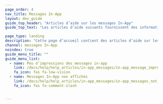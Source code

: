 ```yaml
---
page_order: 4
nav_title: Messages In-App
layout: dev_guide
guide_top_header: "Articles d’aide sur les messages In-App"
guide_top_text: "Les articles d’aide suivants fournissent des informations de résolution des problèmes courants avec les messages in-app."

page_type: landing
description: "Cette page d’accueil contient des articles d’aide sur les problèmes courants des messages in-app."
channel: messages In-App
noindex: true
guide_menu_title: ""
guide_menu_list:
  - name: Peu d’impressions des messages in-app
    link: /docs/help/help_articles/in-app_messages/in-app_message_impressions_appear_lower_than_expected/
    fa_icon: fas fa-low-vision
  - name: Messages In-App non affichés
    link: /docs/help/help_articles/in-app_messages/in-app_messages_not_displaying/
    fa_icon: fas fa-comment-slash


---
```

